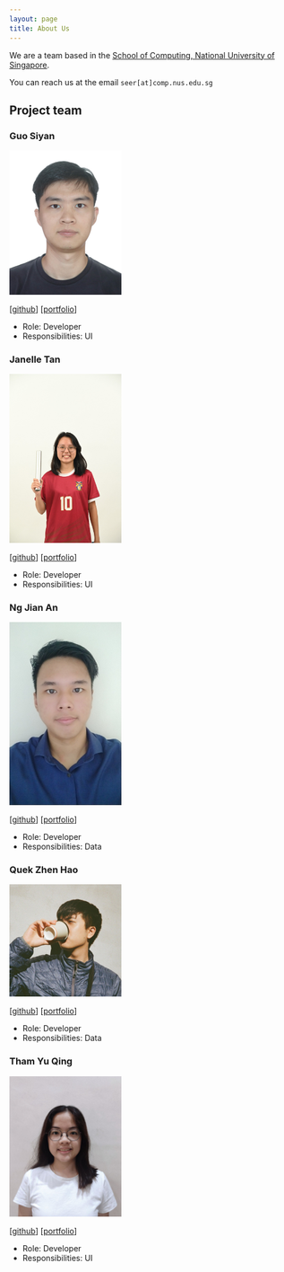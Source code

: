 ```yaml
---
layout: page
title: About Us
---
```


We are a team based in the [School of Computing, National University of Singapore](https://www.comp.nus.edu.sg).

You can reach us at the email `seer[at]comp.nus.edu.sg`

## Project team

### Guo Siyan

<img src="images/siyan-g.png" width="200px">

[[github](https://github.com/siyan-g)]
[[portfolio](team/johndoe.md)]

* Role: Developer
* Responsibilities: UI

### Janelle Tan

<img src="images/jniaorx.png" width="200px">

[[github](https://github.com/jniaorx)]
[[portfolio](team/johndoe.md)]

* Role: Developer
* Responsibilities: UI

### Ng Jian An
<img src="images/nja99.png.png" width="200px">

[[github](http://github.com/nja99)] 
[[portfolio](team/johndoe.md)]

* Role: Developer
* Responsibilities: Data

### Quek Zhen Hao
<img src="images/coffeemocha.png" width="200px">

[[github](http://github.com/coffeemocha)] 
[[portfolio](team/johndoe.md)]

* Role: Developer
* Responsibilities: Data

### Tham Yu Qing

<img src="images/yuqing-tham.png" width="200px">

[[github](http://github.com/yuqing-tham)]
[[portfolio](team/johndoe.md)]

* Role: Developer
* Responsibilities: UI

